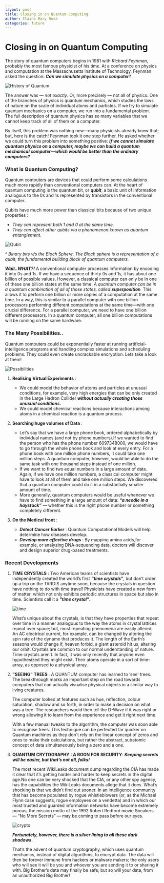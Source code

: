 ```yaml
---
layout: post
title: Closing in on Quantum Computing
author: Elaine Mary Rose
categories: future
---
```

# **Closing in on Quantum Computing**


The story of quantum computers begins in 1981 with _Richard Feynman_, probably the most famous physicist of his time. 
At a conference on physics and computation at the Massachusetts Institute of Technology, Feynman asked the question: 
_**Can we simulate physics on a computer**_?

![History of Quantum](https://www.ias.edu/sites/default/files/styles/grid_feature_teaser/public/images/featured-thumbnails/ideas/dt_c120417.jpg?itok=_AqJ9MtK)

The answer was — _not exactly_. Or, more precisely — not all of physics. One of the branches of physics is quantum mechanics, 
which studies the laws of nature on the scale of individual atoms and particles. If we try to simulate quantum mechanics
on a computer, we run into a fundamental problem. The full description of quantum physics has so many variables that we 
cannot keep track of all of them on a computer.

By itself, this problem was nothing new—many physicists already knew that; but, here is the catch! Feynman took it one step further. He asked
whether we could turn this problem into something positive: _**If we cannot simulate quantum physics on a computer, maybe we
can build a quantum mechanical computer—which would be better than the ordinary computers?**_

### **What is Quantum Computing?**

Quantum computers are devices that could perform some calculations much more rapidly than conventional computers can. At the heart 
of quantum computing is the quantum bit, or _**qubit**_, a basic unit of information analogous to the 0s and 1s represented by
transistors in the conventional computer. 

Qubits have much more power than classical bits because of two unique properties :
 
  * _They can represent both 1 and 0 at the same time._
  * _They can affect other qubits via a phenomenon known as quantum entanglement._
  
 ![Qubit](https://cdn-images-1.medium.com/max/600/1*QJx9nAnCJqWodVa-nu9wjw.png)
 
 _^ Binary bits v/s the Bloch Sphere. The Bloch sphere is a representation of a qubit, the fundamental building block of quantum computers._
  
_**Wait..WHAT?!**_ A conventional computer processes information by encoding it into 0s and 1s. If we have a sequence of thirty
0s and 1s, it has about one billion of possible values. However, a classical computer can only be in one of these one billion
states at the same time. _A quantum computer can be in a quantum combination of all of those states, called **superposition**._ 
This allows it to perform one billion or more copies of a computation at the same time. In a way, this is similar to a parallel 
computer with one billion processors performing different computations at the same time—with one crucial difference.
For a parallel computer, we need to have one billion different processors. In a quantum computer, all one billion computations 
will be running on the same hardware. 

### **The Many Possibilities..**


Quantum computers could be exponentially faster at running artificial-intelligence programs and handling complex simulations 
and scheduling problems. They could even create uncrackable encryption. Lets take a look at them!

![Possibilities](https://www.dwavesys.com/sites/default/files/tut-intro-apps.jpg)

   1. **Realising Virtual Experiments** :
      * We could model the behavior of atoms and particles at unusual conditions, for example, very high energies that can be 
        only created in the Large Hadron Collider _**without actually creating those unusual conditions.**_
      * We could model chemical reactions because interactions among atoms in a chemical reaction is a quantum process. 
      
   2. **Searching huge volumes of Data** :
      * Let’s say that we have a large phone book, ordered alphabetically by individual names (and not by phone numbers).If we
        wanted to find the person who has the phone number 6097348000, we would have to go through the whole phone book and look
        at every entry. For a phone book with one million phone numbers, it could take one million steps. A quantum computer,
        however, would be able to do the same task with one thousand steps instead of one million.
      * If we want to find two equal numbers in a large amount of data. Again, if we have one million numbers, a classical computer 
        might have to look at all of them and take one million steps. We discovered that a quantum computer could do it in a 
        substantially smaller amount of time.
      * More generally, quantum computers would be useful whenever we have to find something in a large amount of data: _**“a needle
        in a haystack”**_ — whether this is the right phone number or something completely different.
        
   3. **On the Medical front** :
      * _**Detect Cancer Earlier**_ : Quantum Computational Models will help determine how diseases develop.
      * _**Develop more effective drugs**_ : By mapping amino acids,for example, or analyzing DNA-sequencing data, doctors will discover 
        and design superior drug-based treatments.

### **Recent Developments**

   1. **TIME CRYSTALS** : Two American teams of scientists have independently created the world’s first _**“time crystals”**_, but don’t 
      order up a trip on the TARDIS anytime soon, because the crystals in question have nothing to do with time travel!
      Physicists have created a new form of matter, which not only exhibits periodic structures in space but also in time.
      Scientists call it a _**"time crystal"**_. 
            
      ![time](http://www.messagetoeagle.com/wp-content/uploads/2017/03/timecrystals.jpg)
      
      What’s unique about the crystals, is that they have properties that repeat over time in a manner analogous to the way the
      atoms in crystal lattices repeat over space; but, most repeating phenomena are easily altered. An AC electrical current,
      for example, can be changed by altering the spin rate of the dynamo that produces it. The length of the Earth’s seasons 
      would change if, heaven forbid, a giant asteroid hit us, altering our orbit. Crystals are common to our normal understanding 
      of nature. Time crystals aren’t. In fact, it was only recently that anyone even hypothesized they might exist. Their atoms
      operate in a sort of time-array, as opposed to a physical array.
      
   2. **"SEEING" TREES** : A QUANTUM computer has learned to ‘see' trees. The breakthrough marks an important step on the road
      towards computers that can actually visualise physical objects in a similar way to living creatures.
   
      The computer looked at features such as hue, reflection, colour saturation, shadow and so forth, in order to make a decision
      on what was a tree. The researchers would then tell the D-Wave if it was right or wrong allowing it to learn from the
      experience and get it right next time.
   
      With a few manual tweaks to the algorithm, the computer was soon able to recognise trees. This technique can be perfected
      far quicker on Quantum machines as they don't rely on the linear concept of zeros and ones to make their calculations, but
      rather the abstract, subatomic concept of data simultaneously being a zero and a one.
      
   3. **QUANTUM CRYTOGRAPHY : A BOON FOR SECURITY**: _**Keeping secrets will be easier, but that’s not all, folks!**_

      The most recent WikiLeaks document dump regarding the CIA has made it clear that it’s getting harder and harder to keep 
      secrets in the digital age.No one can be very shocked that the CIA, or any other spy agency, has the capabilities the
      WikiLeaks documents allege that it does. What’s shocking is that we didn’t find out sooner. In an intelligence community
      that has become populated by rogue whistleblowers (or, as the Michael Flynn case suggests, rogue employees on a vendetta)
      and in which our most trusted and guarded information networks have become extremely porous, the mission motto of the 1992
      Robert Redford movie Sneakers — “No More Secrets” — may be coming to pass before our eyes.

      ![crypto](https://ryaandavis.files.wordpress.com/2013/07/cryptography.jpg)
        
      _**Fortunately, however, there is a silver lining to all these dark shadows.**_
      
      That’s the advent of quantum cryptography, which uses quantum mechanics, instead of digital algorithms, to encrypt data. 
      The data will then be forever immune from hackers or malware makers; the only users who will see it will be you and whoever
      you are sending it to or sharing it with. Big Brother’s data may finally be safe; but so will your data, from an unauthorized 
      Big Brother!


    
   
